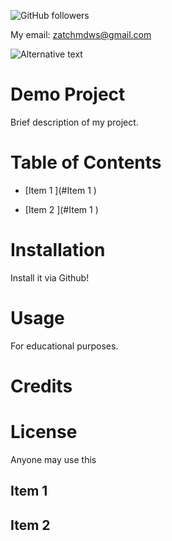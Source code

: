 ![GitHub followers](https://img.shields.io/github/followers/zachmdws?style=social)

My email: zatchmdws@gmail.com

![Alternative text](https://avatars1.githubusercontent.com/u/59651796?v=4)

# Demo Project

Brief description of my project.



# Table of Contents



- [Item 1 ](#Item 1 )

- [Item 2 ](#Item 1 )

# Installation

Install it via Github!



# Usage

For educational purposes.



# Credits





# License

Anyone may use this

## Item 1 

## Item 2 
